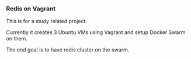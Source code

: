 ### Redis on Vagrant

This is for a study related project. 

Currently it creates 3 Ubuntu VMs using Vagrant and setup Docker Swarm on them.

The end goal is to have redis cluster on the swarm.
